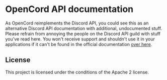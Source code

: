 # OpenCord API documentation

As OpenCord reimplements the Discord API, you could see this as an alternative Discord API documentation with additional,
undocumented stuff. Please refrain from annoying the people on the Discord API guild with stuff you've read here.
You won't receive support and shouldn't use it in your applications if it can't be found in the official documentation
[over here](https://github.com/discordapp/discord-api-docs).

## License

This project is licensed under the conditions of the Apache 2 license.
